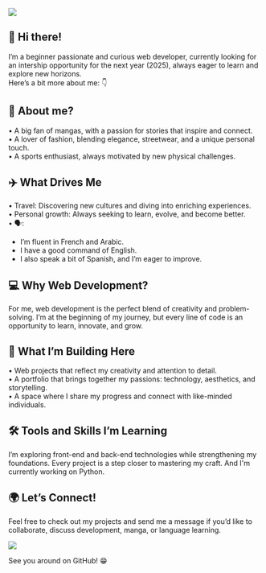 <img src="https://github.com/user-attachments/assets/a0959b0c-6cd1-427a-99c9-8685baa49914"></img>

## 👋 Hi there!

I’m a beginner passionate and curious web developer, currently looking for an intership opportunity for the next year (2025), always eager to learn and explore new horizons.
<br>Here’s a bit more about me: 👇

## 🌟 About me?

• A big fan of mangas, with a passion for stories that inspire and connect.<br>
• A lover of fashion, blending elegance, streetwear, and a unique personal touch.<br>
• A sports enthusiast, always motivated by new physical challenges.

## ✈️ What Drives Me

• Travel: Discovering new cultures and diving into enriching experiences.<br>
• Personal growth: Always seeking to learn, evolve, and become better.<br>
• 🗣️:<br>
- I’m fluent in French and Arabic.
- I have a good command of English.
- I also speak a bit of Spanish, and I’m eager to improve.

## 💻 Why Web Development?

For me, web development is the perfect blend of creativity and problem-solving. I’m at the beginning of my journey, but every line of code is an opportunity to learn, innovate, and grow.

## 🚀 What I’m Building Here

• Web projects that reflect my creativity and attention to detail.<br>
• A portfolio that brings together my passions: technology, aesthetics, and storytelling.<br>
• A space where I share my progress and connect with like-minded individuals.

## 🛠️ Tools and Skills I’m Learning

I’m exploring front-end and back-end technologies while strengthening my foundations. Every project is a step closer to mastering my craft. And I'm currently working on Python.

## 🌍 Let’s Connect!

Feel free to check out my projects and send me a message if you’d like to collaborate, discuss development, manga, or language learning.

<div>
    <a href="https://fr.linkedin.com/in/m%C3%A9riam-goudadi-8a24b6170" target="_blank">
        <img src="https://img.shields.io/badge/LinkedIn-0077B5?style=for-the-badge&logo=linkedin&logoColor=white" target="_blank" />
    </a>
</div>

See you around on GitHub! 😁

<!--
**meriam-goudadi/meriam-goudadi** is a ✨ _special_ ✨ repository because its `README.md` (this file) appears on your GitHub profile.

Here are some ideas to get you started:

- 🔭 I’m currently working on ...
- 🌱 I’m currently learning ...
- 👯 I’m looking to collaborate on ...
- 🤔 I’m looking for help with ...
- 💬 Ask me about ...
- 📫 How to reach me: ...
- 😄 Pronouns: ...
- ⚡ Fun fact: ...
-->
